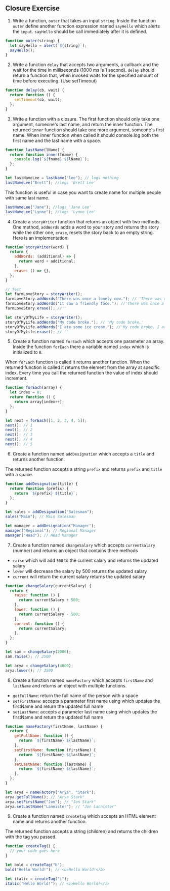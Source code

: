 ## Closure Exercise

1. Write a function, `outer` that takes an input `string`. Inside the function `outer` define another function expression named `sayHello` which alerts the `input`. `sayHello` should be call immediately after it is defined.

```js
function outer(string) {
  let sayHello = alert(`${string}`);
  sayHello();
}
```

2. Write a function `delay` that accepts two arguments, a callback and the wait for the time in milliseconds (1000 ms is 1 second). `delay` should return a function that, when invoked waits for the specified amount of time before executing. (Use setTimeout)

```js
function delay(cb, wait) {
  return function () {
    setTimeout(cb, wait);
  };
}
```

3. Write a function with a closure. The first function should only take one argument, someone's last name, and return the inner function. The returned `inner` function should take one more argument, someone's first name. When inner function when called it should console.log both the first name and the last name with a space.

```js
function lastName(lName) {
  return function inner(fname) {
    console.log(`${fname} ${lName}`);
  };
}

let lastNameLee = lastName("lee"); // logs nothing
lastNameLee("Brett"); //logs 'Brett Lee'
```

This function is useful in case you want to create name for multiple people with same last name.

```js
lastNameLee("Jane"); //logs 'Jane Lee'
lastNameLee("Lynne"); //logs 'Lynne Lee'
```

4. Create a `storyWriter` function that returns an object with two methods. One method, `addWords` adds a word to your story and returns the story while the other one, `erase`, resets the story back to an empty string. Here is an implementation:

```js
function storyWriter(word) {
  return {
    addWords: (additional) => {
      return word + additional;
    },
    erase: () => {},
  };
}

// Test
let farmLoveStory = storyWriter();
farmLoveStory.addWords("There was once a lonely cow."); // 'There was once a lonely cow.'
farmLoveStory.addWords("It saw a friendly face."); //'There was once a lonely cow. It saw a friendly face.'
farmLoveStory.erase(); //''

let storyOfMyLife = storyWriter();
storyOfMyLife.addWords("My code broke."); // 'My code broke.'
storyOfMyLife.addWords("I ate some ice cream."); //'My code broke. I ate some ice cream.'
storyOfMyLife.erase(); // ''
```

5. Create a function named `forEach` which accepts one parameter an array. Inside the function `forEach` there a variable named `index` which is initialized to `0`.

When `forEach` function is called it returns another function. When the returned function is called it returns the element from the array at specific index. Every time you call the returned function the value of index should increment.

```js
function forEach(array) {
  let index = 0;
  return function () {
    return array[index++];
  };
}

let next = forEach([1, 2, 3, 4, 5]);
next(); // 1
next(); // 2
next(); // 3
next(); // 4
next(); // 5
```

6. Create a function named `addDesignation` which accepts a `title` and returns another function.

The returned function accepts a string `prefix` and returns `prefix` and `title` with a space.

```js
function addDesignation(title) {
  return function (prefix) {
    return `${prefix} ${title}`;
  };
}

let sales = addDesignation("Salesman");
sales("Main"); // Main Salesman

let manager = addDesignation("Manager");
manager("Regional"); // Regional Manager
manager("Head"); // Head Manager
```

7. Create a function named `changeSalary` which accepts `currentSalary` (number) and returns an object that contains three methods

- `raise` which will add `500` to the current salary and returns the updated salary
- `lower` will decrease the salary by 500 returns the updated salary
- `current` will return the current salary returns the updated salary

```js
function changeSalary(currentSalary) {
  return {
    raise: function () {
      return currentSalary + 500;
    },
    lower: function () {
      return currentSalary - 500;
    },
    current: function () {
      return currentSalary;
    },
  };
}

let sam = changeSalary(2000);
sam.raise(); // 2500

let arya = changeSalary(4000);
arya.lower(); // 3500
```

8. Create a function named `nameFactory` which accepts `firstName` and `lastName` and returns an object with multiple functions.

- `getFullName`: return the full name of the person with a space
- `setFirstName`: accepts a parameter first name using which updates the firstName and return the updated full name
- `setLastName`: accepts a parameter last name using which updates the firstName and return the updated full name

```js
function nameFactory(firstName, lastName) {
  return {
    getFullName: function () {
      return `${firstName} ${lastName}`;
    },
    setFirstName: function (firstName) {
      return `${firstName} ${lastName}`;
    },
    setLastName: function (lastName) {
      return `${firstName} ${lastName}`;
    },
  };
}

let arya = nameFactory("Arya", "Stark");
arya.getFullName(); // "Arya Stark"
arya.setFirstName("Jon"); // "Jon Stark"
arya.setLastName("Lannister"); // "Jon Lannister"
```

9. Create a function named `createTag` which accepts an HTML element name and returns another function.

The returned function accepts a string (children) and returns the children with the tag you passed.

```js
function createTag() {
  // your code goes here
}

let bold = createTag("b");
bold("Hello World!"); // <b>Hello World!</b>

let italic = createTag("i");
italic("Hello World!"); // <i>Hello World!</i>
```
